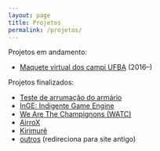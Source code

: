 ```yaml
---
layout: page
title: Projetos
permalink: /projetos/
---
```


Projetos em andamento:

- [Maquete virtual dos campi UFBA](maquete-ufba) (2016–)

<!-- - MineUFBA -->

Projetos finalizados:

- [Teste de arrumação do armário](taa)
- [InGE: Indigente Game Engine](inge)
- [We Are The Champignons (WATC)](watc)
- [AirroX](airrox)
- [Kirimurê](kirimure)
- [outros](http://indigente.ufba.br/pt-br/projetos) (redireciona para site antigo)